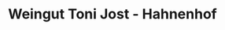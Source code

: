 ---
title: "Weingut Toni Jost - Hahnenhof"
url: /bacharach/weingut-toni-jost-hahnenhof/
shop: Wein
---